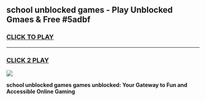 
## school unblocked games - Play Unblocked Gmaes & Free #5adbf
<h3>
<a href="https://premium.freeplayer.one?title=school_unblocked_games&ref=03M">CLICK TO PLAY</a></h3>
<hr>

<h3>
<a href="https://premium.freeplayer.one?title=school_unblocked_games&ref=03M">CLICK 2 PLAY</a>
  
</h3>

<a href="https://premium.freeplayer.one?title=school_unblocked_games&ref=03M"><img src="https://clearcache.store/games.png"></a>


**school unblocked games games unblocked: Your Gateway to Fun and Accessible Online Gaming**
